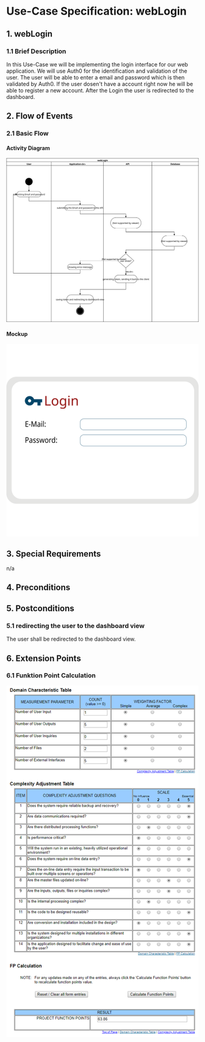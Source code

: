 # Use-Case Specification: webLogin


## 1. webLogin

### 1.1 Brief Description

In this Use-Case we will be implementing the login interface for our web application. We will use Auth0 for the identification and validation of the user. The user will be able to enter a email and password which is then validated by Auth0. If the user dosen't have a account right now he will be able to register a new account. After the Login the user is redirected to the dashboard.

## 2. Flow of Events

### 2.1 Basic Flow

#### Activity Diagram
![Alt-Text](webLogin.svg)
#### Mockup
![Alt-Text](webLoginMockup.svg)

## 3. Special Requirements

n/a


## 4. Preconditions


## 5. Postconditions

### 5.1 redirecting the user to the dashboard view
The user shall be redirected to the dashboard view.


## 6. Extension Points
### 6.1 Funktion Point Calculation
![Alt-Text](webLoginFPCalc.png)

